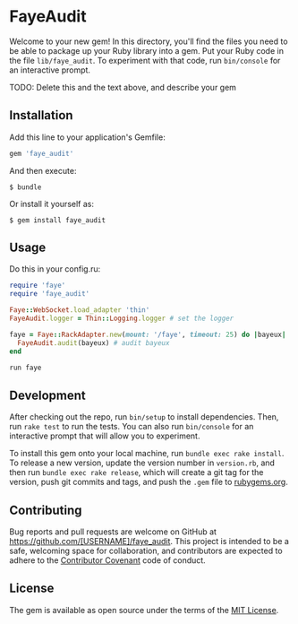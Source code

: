 # FayeAudit

Welcome to your new gem! In this directory, you'll find the files you need to be able to package up your Ruby library into a gem. Put your Ruby code in the file `lib/faye_audit`. To experiment with that code, run `bin/console` for an interactive prompt.

TODO: Delete this and the text above, and describe your gem

## Installation

Add this line to your application's Gemfile:

```ruby
gem 'faye_audit'
```

And then execute:

    $ bundle

Or install it yourself as:

    $ gem install faye_audit

## Usage

Do this in your config.ru:

```ruby
require 'faye'
require 'faye_audit'

Faye::WebSocket.load_adapter 'thin'
FayeAudit.logger = Thin::Logging.logger # set the logger

faye = Faye::RackAdapter.new(mount: '/faye', timeout: 25) do |bayeux|
  FayeAudit.audit(bayeux) # audit bayeux
end

run faye

```

## Development

After checking out the repo, run `bin/setup` to install dependencies. Then, run `rake test` to run the tests. You can also run `bin/console` for an interactive prompt that will allow you to experiment.

To install this gem onto your local machine, run `bundle exec rake install`. To release a new version, update the version number in `version.rb`, and then run `bundle exec rake release`, which will create a git tag for the version, push git commits and tags, and push the `.gem` file to [rubygems.org](https://rubygems.org).

## Contributing

Bug reports and pull requests are welcome on GitHub at https://github.com/[USERNAME]/faye_audit. This project is intended to be a safe, welcoming space for collaboration, and contributors are expected to adhere to the [Contributor Covenant](contributor-covenant.org) code of conduct.


## License

The gem is available as open source under the terms of the [MIT License](http://opensource.org/licenses/MIT).

